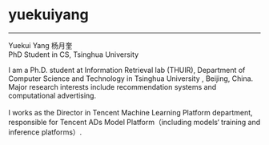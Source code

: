 # yuekuiyang
---
Yuekui Yang  杨月奎<br>
PhD Student in CS, Tsinghua University


I am a Ph.D. student at Information Retrieval lab (THUIR), Department of Computer Science and Technology in Tsinghua University , Beijing, China.  Major research interests include recommendation systems and computational advertising. <br><br>
I works as the Director in Tencent Machine Learning Platform department, responsible for Tencent ADs Model Platform（including models‘ training and inference platforms）.
